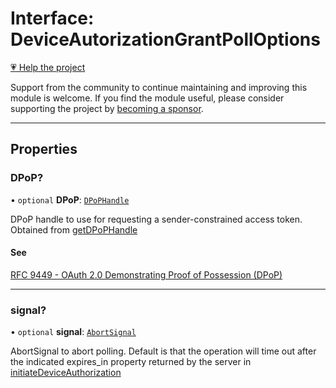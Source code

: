 # Interface: DeviceAutorizationGrantPollOptions

[💗 Help the project](https://github.com/sponsors/panva)

Support from the community to continue maintaining and improving this module is welcome. If you find the module useful, please consider supporting the project by [becoming a sponsor](https://github.com/sponsors/panva).

***

## Properties

### DPoP?

• `optional` **DPoP**: [`DPoPHandle`](DPoPHandle.md)

DPoP handle to use for requesting a sender-constrained access token.
Obtained from [getDPoPHandle](../functions/getDPoPHandle.md)

#### See

[RFC 9449 - OAuth 2.0 Demonstrating Proof of Possession (DPoP)](https://www.rfc-editor.org/rfc/rfc9449.html)

***

### signal?

• `optional` **signal**: [`AbortSignal`](https://developer.mozilla.org/docs/Web/API/AbortSignal)

AbortSignal to abort polling. Default is that the operation will time out
after the indicated expires_in property returned by the server in
[initiateDeviceAuthorization](../functions/initiateDeviceAuthorization.md)
